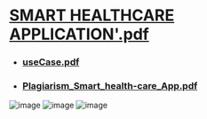 # [SMART HEALTHCARE APPLICATION'.pdf](https://github.com/gauravsuryvanshi06/Health-Care-Application/files/11621696/SMART.HEALTHCARE.APPLICATION.pdf)

- ### [useCase.pdf](https://github.com/gauravsuryvanshi06/Health-Care-Application/files/11621697/useCase.pdf)
- ### [Plagiarism_Smart_health-care_App.pdf](https://github.com/gauravsuryvanshi06/Health-Care-Application/files/11621698/Plagiarism_Smart_health-care_App.pdf)
![image](https://github.com/gauravsuryvanshi06/Health-Care-Application/assets/80798531/5cad07b5-5412-40c6-a7a1-ae180aa0af33)
![image](https://github.com/gauravsuryvanshi06/Health-Care-Application/assets/80798531/37f9a9db-560e-48f1-b064-26ed2f5b9ac8)
![image](https://github.com/gauravsuryvanshi06/Health-Care-Application/assets/80798531/7e7392ee-baa2-429d-84aa-ca987e200e6f)
